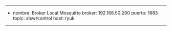 ---
- nombre: Broker Local Mosquitto
  broker: 192.168.50.200
  puerto: 1883
  topic: alsw/control
  host: ryuk
---